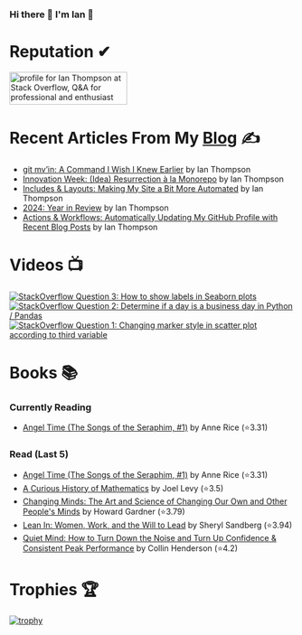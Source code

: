 ### Hi there 👋 I'm Ian 🙂

# Reputation ✔
<a href="https://stackoverflow.com/users/6509519/ian-thompson"><img src="https://stackoverflow.com/users/flair/6509519.png?theme=dark" width="208" height="58" alt="profile for Ian Thompson at Stack Overflow, Q&amp;A for professional and enthusiast programmers" title="profile for Ian Thompson at Stack Overflow, Q&amp;A for professional and enthusiast programmers"></a>

# Recent Articles From My [Blog](https://it176131.github.io/) ✍
<!-- BLOG START -->
- [git mv’in: A Command I Wish I Knew Earlier](https://it176131.github.io/2025/04/01/til-git-mv.html) by Ian Thompson
- [Innovation Week: (Idea) Resurrection à la Monorepo](https://it176131.github.io/2025/03/28/innovation-week.html) by Ian Thompson
- [Includes &amp; Layouts: Making My Site a Bit More Automated](https://it176131.github.io/2025/03/01/includes-layouts.html) by Ian Thompson
- [2024: Year in Review](https://it176131.github.io/2025/01/31/year-in-review.html) by Ian Thompson
- [Actions &amp; Workflows: Automatically Updating My GitHub Profile with Recent Blog Posts](https://it176131.github.io/2025/01/25/recent-posts-action.html) by Ian Thompson
<!-- BLOG END -->

# Videos 📺
<!-- BEGIN YOUTUBE-CARDS -->
[![StackOverflow Question 3: How to show labels in Seaborn plots](https://ytcards.demolab.com/?id=QYfRsxFQ5lI&title=StackOverflow+Question+3%3A+How+to+show+labels+in+Seaborn+plots&lang=en&timestamp=1599508121&background_color=%230d1117&title_color=%23ffffff&stats_color=%23dedede&max_title_lines=1&width=250&border_radius=5 "StackOverflow Question 3: How to show labels in Seaborn plots")](https://www.youtube.com/watch?v=QYfRsxFQ5lI)
[![StackOverflow Question 2: Determine if a day is a business day in Python / Pandas](https://ytcards.demolab.com/?id=U9-vvk51-Ac&title=StackOverflow+Question+2%3A+Determine+if+a+day+is+a+business+day+in+Python+%2F+Pandas&lang=en&timestamp=1598928356&background_color=%230d1117&title_color=%23ffffff&stats_color=%23dedede&max_title_lines=1&width=250&border_radius=5 "StackOverflow Question 2: Determine if a day is a business day in Python / Pandas")](https://www.youtube.com/watch?v=U9-vvk51-Ac)
[![StackOverflow Question 1: Changing marker style in scatter plot according to third variable](https://ytcards.demolab.com/?id=KfXANG9X524&title=StackOverflow+Question+1%3A+Changing+marker+style+in+scatter+plot+according+to+third+variable&lang=en&timestamp=1598284234&background_color=%230d1117&title_color=%23ffffff&stats_color=%23dedede&max_title_lines=1&width=250&border_radius=5 "StackOverflow Question 1: Changing marker style in scatter plot according to third variable")](https://www.youtube.com/watch?v=KfXANG9X524)
<!-- END YOUTUBE-CARDS -->

# Books 📚
### Currently Reading
<!-- GOODREADS-READING-LIST:START -->
- [Angel Time (The Songs of the Seraphim, #1)](https://www.goodreads.com/review/show/7734758349?utm_medium=api&utm_source=rss) by Anne Rice (⭐️3.31)
<!-- GOODREADS-READING-LIST:END -->

### Read (Last 5)
<!-- GOODREADS-READ-LIST:START -->
- [Angel Time (The Songs of the Seraphim, #1)](https://www.goodreads.com/review/show/7734758349?utm_medium=api&utm_source=rss) by Anne Rice (⭐️3.31)
- [A Curious History of Mathematics](https://www.goodreads.com/review/show/7588654531?utm_medium=api&utm_source=rss) by Joel Levy (⭐️3.5)
- [Changing Minds: The Art and Science of Changing Our Own and Other People's Minds](https://www.goodreads.com/review/show/7521121067?utm_medium=api&utm_source=rss) by Howard Gardner (⭐️3.79)
- [Lean In: Women, Work, and the Will to Lead](https://www.goodreads.com/review/show/6308278802?utm_medium=api&utm_source=rss) by Sheryl Sandberg (⭐️3.94)
- [Quiet Mind: How to Turn Down the Noise and Turn Up Confidence & Consistent Peak Performance](https://www.goodreads.com/review/show/7464849693?utm_medium=api&utm_source=rss) by Collin Henderson (⭐️4.2)
<!-- GOODREADS-READ-LIST:END -->

# Trophies 🏆
[![trophy](https://github-profile-trophy.vercel.app/?username=it176131&theme=dracula)](https://github.com/ryo-ma/github-profile-trophy)

<!--
**it176131/it176131** is a ✨ _special_ ✨ repository because its `README.md` (this file) appears on your GitHub profile.

Here are some ideas to get you started:

- 🔭 I’m currently working on ...
- 🌱 I’m currently learning ...
- 👯 I’m looking to collaborate on ...
- 🤔 I’m looking for help with ...
- 💬 Ask me about ...
- 📫 How to reach me: ...
- 😄 Pronouns: ...
- ⚡ Fun fact: ...
-->
